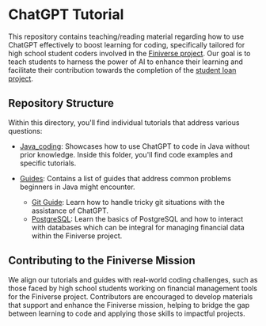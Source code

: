 # ChatGPT Tutorial

This repository contains teaching/reading material regarding how to use ChatGPT effectively to boost learning for coding, specifically tailored for high school student coders involved in the [Finiverse project](https://www.finiverse.org/our-mission). Our goal is to teach students to harness the power of AI to enhance their learning and facilitate their contribution towards the completion of the [student loan project](https://www.finiverse.org/college-costs).

## Repository Structure
Within this directory, you'll find individual tutorials that address various questions:

- [Java_coding](Java_coding): Showcases how to use ChatGPT to code in Java without prior knowledge. Inside this folder, you'll find code examples and specific tutorials.
  
- [Guides](Guides): Contains a list of guides that address common problems beginners in Java might encounter.
  - [Git Guide](Guides/GitGuide.md): Learn how to handle tricky git situations with the assistance of ChatGPT.
  - [PostgreSQL](Guides/PostgreSQL.md): Learn the basics of PostgreSQL and how to interact with databases which can be integral for managing financial data within the Finiverse project.

## Contributing to the Finiverse Mission
We align our tutorials and guides with real-world coding challenges, such as those faced by high school students working on financial management tools for the Finiverse project. Contributors are encouraged to develop materials that support and enhance the Finiverse mission, helping to bridge the gap between learning to code and applying those skills to impactful projects.
